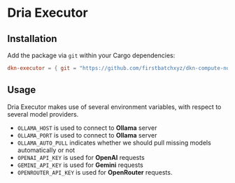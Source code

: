 # Dria Executor

## Installation

Add the package via `git` within your Cargo dependencies:

```toml
dkn-executor = { git = "https://github.com/firstbatchxyz/dkn-compute-node" }
```

## Usage

Dria Executor makes use of several environment variables, with respect to several model providers.

- `OLLAMA_HOST` is used to connect to **Ollama** server
- `OLLAMA_PORT` is used to connect to **Ollama** server
- `OLLAMA_AUTO_PULL` indicates whether we should pull missing models automatically or not
- `OPENAI_API_KEY` is used for **OpenAI** requests
- `GEMINI_API_KEY` is used for **Gemini** requests
- `OPENROUTER_API_KEY` is used for **OpenRouter** requests.
